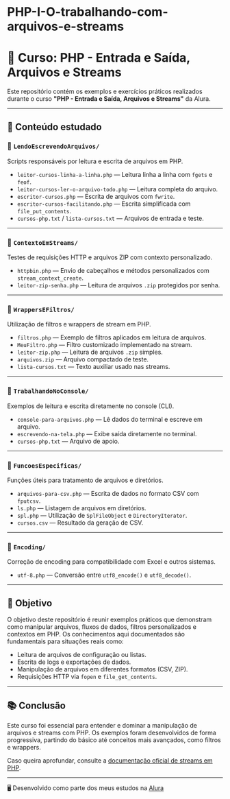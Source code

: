 # PHP-I-O-trabalhando-com-arquivos-e-streams

# 📂 Curso: PHP - Entrada e Saída, Arquivos e Streams

Este repositório contém os exemplos e exercícios práticos realizados durante o curso **"PHP - Entrada e Saída, Arquivos e Streams"** da Alura.

---

## 📌 Conteúdo estudado

### 📁 `LendoEscrevendoArquivos/`
Scripts responsáveis por leitura e escrita de arquivos em PHP.

- `leitor-cursos-linha-a-linha.php` — Leitura linha a linha com `fgets` e `feof`.
- `leitor-cursos-ler-o-arquivo-todo.php` — Leitura completa do arquivo.
- `escritor-cursos.php` — Escrita de arquivos com `fwrite`.
- `escritor-cursos-facilitando.php` — Escrita simplificada com `file_put_contents`.
- `cursos-php.txt` / `lista-cursos.txt` — Arquivos de entrada e teste.

---

### 📁 `ContextoEmStreams/`
Testes de requisições HTTP e arquivos ZIP com contexto personalizado.

- `httpbin.php` — Envio de cabeçalhos e métodos personalizados com `stream_context_create`.
- `leitor-zip-senha.php` — Leitura de arquivos `.zip` protegidos por senha.

---

### 📁 `WrappersEFiltros/`
Utilização de filtros e wrappers de stream em PHP.

- `filtros.php` — Exemplo de filtros aplicados em leitura de arquivos.
- `MeuFiltro.php` — Filtro customizado implementado na stream.
- `leitor-zip.php` — Leitura de arquivos `.zip` simples.
- `arquivos.zip` — Arquivo compactado de teste.
- `lista-cursos.txt` — Texto auxiliar usado nas streams.

---

### 📁 `TrabalhandoNoConsole/`
Exemplos de leitura e escrita diretamente no console (CLI).

- `console-para-arquivos.php` — Lê dados do terminal e escreve em arquivo.
- `escrevendo-na-tela.php` — Exibe saída diretamente no terminal.
- `cursos-php.txt` — Arquivo de apoio.

---

### 📁 `FuncoesEspecificas/`
Funções úteis para tratamento de arquivos e diretórios.

- `arquivos-para-csv.php` — Escrita de dados no formato CSV com `fputcsv`.
- `ls.php` — Listagem de arquivos em diretórios.
- `spl.php` — Utilização de `SplFileObject` e `DirectoryIterator`.
- `cursos.csv` — Resultado da geração de CSV.

---

### 📁 `Encoding/`
Correção de encoding para compatibilidade com Excel e outros sistemas.

- `utf-8.php` — Conversão entre `utf8_encode()` e `utf8_decode()`.

---

## 🎯 Objetivo

O objetivo deste repositório é reunir exemplos práticos que demonstram como manipular arquivos, fluxos de dados, filtros personalizados e contextos em PHP. Os conhecimentos aqui documentados são fundamentais para situações reais como:

- Leitura de arquivos de configuração ou listas.
- Escrita de logs e exportações de dados.
- Manipulação de arquivos em diferentes formatos (CSV, ZIP).
- Requisições HTTP via `fopen` e `file_get_contents`.

---

## 📚 Conclusão

Este curso foi essencial para entender e dominar a manipulação de arquivos e streams com PHP. Os exemplos foram desenvolvidos de forma progressiva, partindo do básico até conceitos mais avançados, como filtros e wrappers.

Caso queira aprofundar, consulte a [documentação oficial de streams em PHP](https://www.php.net/manual/pt_BR/book.stream.php).

---

🖥️ Desenvolvido como parte dos meus estudos na [Alura](https://www.alura.com.br/)

